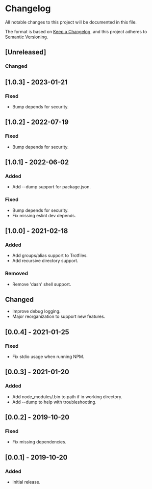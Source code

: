 # Changelog

All notable changes to this project will be documented in this file.

The format is based on [Keep a Changelog](https://keepachangelog.com/en/1.0.0/),
and this project adheres to [Semantic Versioning](https://semver.org/spec/v2.0.0.html).


## [Unreleased]
### Changed 


## [1.0.3] - 2023-01-21
### Fixed
- Bump depends for security.

## [1.0.2] - 2022-07-19
### Fixed
- Bump depends for security.

## [1.0.1] - 2022-06-02
### Added
- Add --dump support for package.json.
### Fixed
- Bump depends for security.
- Fix missing eslint dev depends.

## [1.0.0] - 2021-02-18
### Added
- Add groups/alias support to Trotfiles.
- Add recursive directory support.
### Removed 
- Remove 'dash' shell support.
## Changed
- Improve debug logging.
- Major reorganization to support new features.

## [0.0.4] - 2021-01-25
### Fixed
- Fix stdio usage when running NPM.

## [0.0.3] - 2021-01-20
### Added
- Add node_modules/.bin to path if in working directory.
- Add --dump to help with troubleshooting.

## [0.0.2] - 2019-10-20
### Fixed
- Fix missing dependencies.

## [0.0.1] - 2019-10-20
### Added
- Initial release.
